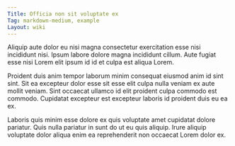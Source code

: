```yaml
---
Title: Officia non sit voluptate ex
Tag: markdown-medium, example
Layout: wiki
---
```

Aliquip aute dolor eu nisi magna consectetur exercitation esse nisi incididunt nisi. Ipsum labore dolore magna incididunt cillum. Aute fugiat esse nisi Lorem elit ipsum id id et culpa est aliqua Lorem.

Proident duis anim tempor laborum minim consequat eiusmod anim id sint sint. Sit ea excepteur dolor esse sit esse elit culpa nulla veniam ex aute mollit veniam. Sint occaecat ullamco id elit proident culpa commodo est commodo. Cupidatat excepteur est excepteur laboris id proident duis eu ea ex.

Laboris quis minim esse dolore ex quis voluptate amet cupidatat dolore pariatur. Quis nulla pariatur in sunt do ut eu quis aliquip. Irure aliquip voluptate dolor aliqua enim ea reprehenderit non occaecat Lorem dolor ex.